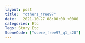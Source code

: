 ```yaml
---
layout: post
title:  "others_free97"
date:   2021-10-27 08:00:00 +0000
categories: Etc
Tags: Story Etc
SceneCode: ["scene_free97_q1_s20"]
---
```

